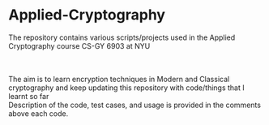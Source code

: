 # Applied-Cryptography
The repository contains various scripts/projects used in the Applied Cryptography course CS-GY 6903 at NYU

<br><br>The aim is to learn encryption techniques in Modern and Classical cryptography and keep updating this repository with code/things that I  learnt so far
<br>Description of the code, test cases, and usage is provided in the comments above each code.

